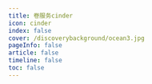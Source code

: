 ```yaml
---
title: 卷服务cinder
icon: cinder 
index: false
cover: /discoverybackground/ocean3.jpg
pageInfo: false
article: false
timeline: false
toc: false
---
```




<Catalog/>
